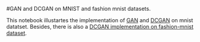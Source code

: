 
#GAN and DCGAN on MNIST and fashion mnist datasets.

This notebook illustartes the implementation of [GAN](https://github.com/MansoorSN/GAN-and-DCGAN-in-MNIST/blob/main/simple_GAN_on_mnist.ipynb) and [DCGAN](https://github.com/MansoorSN/GAN-and-DCGAN-in-MNIST/blob/main/dcgan-mnist.ipynb) on mnist datatset. 
Besides, there is also a [DCGAN implementation on fashion-mnist dataset](https://github.com/MansoorSN/GAN-and-DCGAN-in-MNIST/blob/main/dcgan-fashionmnist.ipynb).

